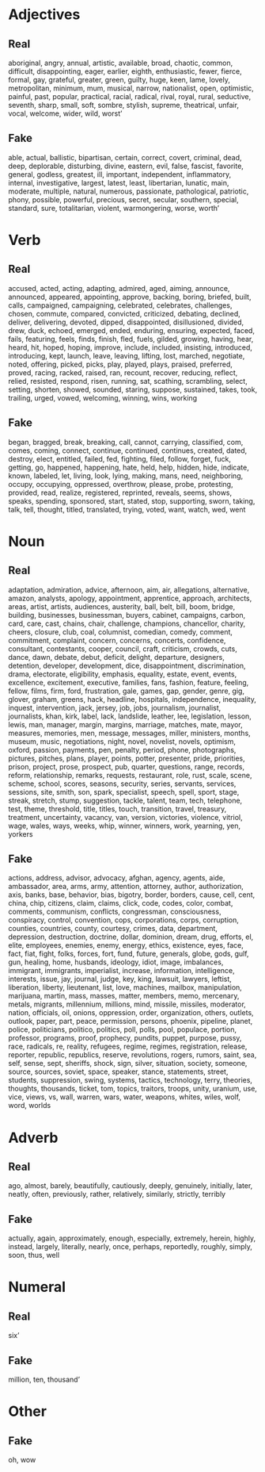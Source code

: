 # Adjectives
## Real
aboriginal, angry, annual, artistic, available, broad, chaotic, common, difficult, disappointing, eager, earlier, eighth, enthusiastic, fewer, fierce, formal, gay, grateful, greater, green, guilty, huge, keen, lame, lovely, metropolitan, minimum, mum, musical, narrow, nationalist, open, optimistic, painful, past, popular, practical, racial, radical, rival, royal, rural, seductive, seventh, sharp, small, soft, sombre, stylish, supreme, theatrical, unfair, vocal, welcome, wider, wild, worst’

## Fake
able, actual, ballistic, bipartisan, certain, correct, covert, criminal, dead, deep, deplorable, disturbing, divine, eastern, evil, false, fascist, favorite, general, godless, greatest, ill, important, independent, inflammatory, internal, investigative, largest, latest, least, libertarian, lunatic, main, moderate, multiple, natural, numerous, passionate, pathological, patriotic, phony, possible, powerful, precious, secret, secular, southern, special, standard, sure, totalitarian, violent, warmongering, worse, worth’

# Verb
## Real
accused, acted, acting, adapting, admired, aged, aiming, announce, announced, appeared, appointing, approve, backing, boring, briefed, built, calls, campaigned, campaigning, celebrated, celebrates, challenges, chosen, commute, compared, convicted, criticized, debating, declined, deliver, delivering, devoted, dipped, disappointed, disillusioned, divided, drew, duck, echoed, emerged, ended, enduring, ensuring, expected, faced, fails, featuring, feels, finds, finish, fled, fuels, gilded, growing, having, hear, heard, hit, hoped, hoping, improve, include, included, insisting, introduced, introducing, kept, launch, leave, leaving, lifting, lost, marched, negotiate, noted, offering, picked, picks, play, played, plays, praised, preferred, proved, racing, racked, raised, ran, recount, recover, reducing, reflect, relied, resisted, respond, risen, running, sat, scathing, scrambling, select, setting, shorten, showed, sounded, staring, suppose, sustained, takes, took, trailing, urged, vowed, welcoming, winning, wins, working

## Fake
began, bragged, break, breaking, call, cannot, carrying, classified, com, comes, coming, connect, continue, continued, continues, created, dated, destroy, elect, entitled, failed, fed, fighting, filed, follow, forget, fuck, getting, go, happened, happening, hate, held, help, hidden, hide, indicate, known, labeled, let, living, look, lying, making, mans, need, neighboring, occupy, occupying, oppressed, overthrow, please, probe, protesting, provided, read, realize, registered, reprinted, reveals, seems, shows, speaks, spending, sponsored, start, stated, stop, supporting, sworn, taking, talk, tell, thought, titled, translated, trying, voted, want, watch, wed, went

# Noun

## Real
adaptation, admiration, advice, afternoon, aim, air, allegations, alternative, amazon, analysts, apology, appointment, apprentice, approach, architects, areas, artist, artists, audiences, austerity, ball, belt, bill, boom, bridge, building, businesses, businessman, buyers, cabinet, campaigns, carbon, card, care, cast, chains, chair, challenge, champions, chancellor, charity, cheers, closure, club, coal, columnist, comedian, comedy, comment, commitment, complaint, concern, concerns, concerts, confidence, consultant, contestants, cooper, council, craft, criticism, crowds, cuts, dance, dawn, debate, debut, deficit, delight, departure, designers, detention, developer, development, dice, disappointment, discrimination, drama, electorate, eligibility, emphasis, equality, estate, event, events, excellence, excitement, executive, families, fans, fashion, feature, feeling, fellow, films, firm, ford, frustration, gale, games, gap, gender, genre, gig, glover, graham, greens, hack, headline, hospitals, independence, inequality, inquest, intervention, jack, jersey, job, jobs, journalism, journalist, journalists, khan, kirk, label, lack, landslide, leather, lee, legislation, lesson, lewis, man, manager, margin, margins, marriage, matches, mate, mayor, measures, memories, men, message, messages, miller, ministers, months, museum, music, negotiations, night, novel, novelist, novels, optimism, oxford, passion, payments, pen, penalty, period, phone, photographs, pictures, pitches, plans, player, points, potter, presenter, pride, priorities, prison, project, prose, prospect, pub, quarter, questions, range, records, reform, relationship, remarks, requests, restaurant, role, rust, scale, scene, scheme, school, scores, seasons, security, series, servants, services, sessions, site, smith, son, spark, specialist, speech, spell, sport, stage, streak, stretch, stump, suggestion, tackle, talent, team, tech, telephone, test, theme, threshold, title, titles, touch, transition, travel, treasury, treatment, uncertainty, vacancy, van, version, victories, violence, vitriol, wage, wales, ways, weeks, whip, winner, winners, work, yearning, yen, yorkers

## Fake
actions, address, advisor, advocacy, afghan, agency, agents, aide, ambassador, area, arms, army, attention, attorney, author, authorization, axis, banks, base, behavior, bias, bigotry, border, borders, cause, cell, cent, china, chip, citizens, claim, claims, click, code, codes, color, combat, comments, communism, conflicts, congressman, consciousness, conspiracy, control, convention, cops, corporations, corps, corruption, counties, countries, county, courtesy, crimes, data, department, depression, destruction, doctrine, dollar, dominion, dream, drug, efforts, el, elite, employees, enemies, enemy, energy, ethics, existence, eyes, face, fact, fiat, fight, folks, forces, fort, fund, future, generals, globe, gods, gulf, gun, healing, home, husbands, ideology, idiot, image, imbalances, immigrant, immigrants, imperialist, increase, information, intelligence, interests, issue, jay, journal, judge, key, king, lawsuit, lawyers, leftist, liberation, liberty, lieutenant, list, love, machines, mailbox, manipulation, marijuana, martin, mass, masses, matter, members, memo, mercenary, metals, migrants, millennium, millions, mind, missile, missiles, moderator, nation, officials, oil, onions, oppression, order, organization, others, outlets, outlook, paper, part, peace, permission, persons, phoenix, pipeline, planet, police, politicians, politico, politics, poll, polls, pool, populace, portion, professor, programs, proof, prophecy, pundits, puppet, purpose, pussy, race, radicals, re, reality, refugees, regime, regimes, registration, release, reporter, republic, republics, reserve, revolutions, rogers, rumors, saint, sea, self, sense, sept, sheriffs, shock, sign, silver, situation, society, someone, source, sources, soviet, space, speaker, stance, statements, street, students, suppression, swing, systems, tactics, technology, terry, theories, thoughts, thousands, ticket, tom, topics, traitors, troops, unity, uranium, use, vice, views, vs, wall, warren, wars, water, weapons, whites, wiles, wolf, word, worlds


# Adverb

## Real
ago, almost, barely, beautifully, cautiously, deeply, genuinely, initially, later, neatly, often, previously, rather, relatively, similarly, strictly, terribly

## Fake
actually, again, approximately, enough, especially, extremely, herein, highly, instead, largely, literally, nearly, once, perhaps, reportedly, roughly, simply, soon, thus, well


# Numeral

## Real
six’

## Fake
million, ten, thousand’

# Other

## Fake
oh, wow
